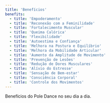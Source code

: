 ```yaml
---
title: 'Benefícios'
benefits:
  - title: 'Empoderamento'
  - title: 'Reconexão com a Feminilidade'
  - title: 'Fortalecimento Muscular'
  - title: 'Queima Calórica'
  - title: 'Flexibilidade'
  - title: 'Autoestima e Confiança'
  - title: 'Melhora na Postura e Equilíbrio'
  - title: 'Melhora da Mobilidade Articular'
  - title: 'Aumento da Amplitude de Movimento'
  - title: 'Prevenção de Lesões'
  - title: 'Redução de Dores Musculares'
  - title: 'Alívio do Estresse'
  - title: 'Sensação de Bem-estar'
  - title: 'Consciência Corporal'
  - title: 'Controle dos Movimentos'
---
```


Benefícios do Pole Dance no seu dia a dia.
